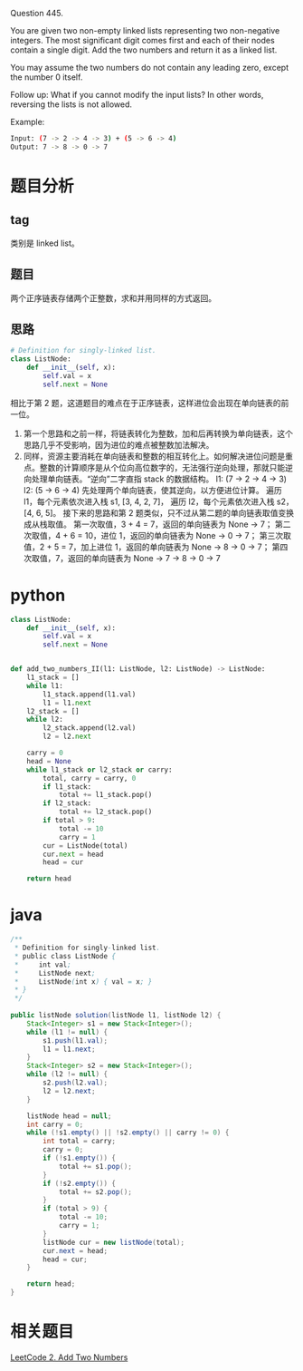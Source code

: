 Question 445.

You are given two non-empty linked lists representing two non-negative integers. The most significant digit comes first and each of their nodes contain a single digit. Add the two numbers and return it as a linked list.

You may assume the two numbers do not contain any leading zero, except the number 0 itself.

Follow up:
What if you cannot modify the input lists? In other words, reversing the lists is not allowed.

Example:

```bash
Input: (7 -> 2 -> 4 -> 3) + (5 -> 6 -> 4)
Output: 7 -> 8 -> 0 -> 7
```

# 题目分析

## tag

类别是 linked list。

## 题目

两个正序链表存储两个正整数，求和并用同样的方式返回。

## 思路
```python
# Definition for singly-linked list.
class ListNode:
    def __init__(self, x):
        self.val = x
        self.next = None
```

相比于第 2 题，这道题目的难点在于正序链表，这样进位会出现在单向链表的前一位。
1. 第一个思路和之前一样，将链表转化为整数，加和后再转换为单向链表，这个思路几乎不受影响，因为进位的难点被整数加法解决。
2. 同样，资源主要消耗在单向链表和整数的相互转化上。如何解决进位问题是重点。整数的计算顺序是从个位向高位数字的，无法强行逆向处理，那就只能逆向处理单向链表。“逆向”二字直指 stack 的数据结构。
l1: (7 -> 2 -> 4 -> 3) 
l2: (5 -> 6 -> 4)
先处理两个单向链表，使其逆向，以方便进位计算。
遍历 l1，每个元素依次进入栈 s1, [3, 4, 2, 7]，
遍历 l2，每个元素依次进入栈 s2，[4, 6, 5]。
接下来的思路和第 2 题类似，只不过从第二题的单向链表取值变换成从栈取值。
第一次取值，3 + 4 = 7，返回的单向链表为 None -> 7；
第二次取值，4 + 6 = 10，进位 1，返回的单向链表为 None -> 0 -> 7；
第三次取值，2 + 5 = 7，加上进位 1，返回的单向链表为 None -> 8 -> 0 -> 7；
第四次取值，7，返回的单向链表为 None -> 7 -> 8 -> 0 -> 7

# python
```python
class ListNode:
    def __init__(self, x):
        self.val = x
        self.next = None


def add_two_numbers_II(l1: ListNode, l2: ListNode) -> ListNode:
    l1_stack = []
    while l1:
        l1_stack.append(l1.val)
        l1 = l1.next
    l2_stack = []
    while l2:
        l2_stack.append(l2.val)
        l2 = l2.next

    carry = 0
    head = None
    while l1_stack or l2_stack or carry:
        total, carry = carry, 0
        if l1_stack:
            total += l1_stack.pop()
        if l2_stack:
            total += l2_stack.pop()
        if total > 9:
            total -= 10
            carry = 1
        cur = ListNode(total)
        cur.next = head
        head = cur

    return head
```

# java

```java
/**
 * Definition for singly-linked list.
 * public class ListNode {
 *     int val;
 *     ListNode next;
 *     ListNode(int x) { val = x; }
 * }
 */
 
public listNode solution(listNode l1, listNode l2) {
    Stack<Integer> s1 = new Stack<Integer>();
    while (l1 != null) {
        s1.push(l1.val);
        l1 = l1.next;
    }
    Stack<Integer> s2 = new Stack<Integer>();
    while (l2 != null) {
        s2.push(l2.val);
        l2 = l2.next;
    }

    listNode head = null;
    int carry = 0;
    while (!s1.empty() || !s2.empty() || carry != 0) {
        int total = carry;
        carry = 0;
        if (!s1.empty()) {
            total += s1.pop();
        }
        if (!s2.empty()) {
            total += s2.pop();
        }
        if (total > 9) {
            total -= 10;
            carry = 1;
        }
        listNode cur = new listNode(total);
        cur.next = head;
        head = cur;
    }

    return head;
}
```
# 相关题目
[LeetCode 2. Add Two Numbers](https://www.jianshu.com/p/e133590dd94f)